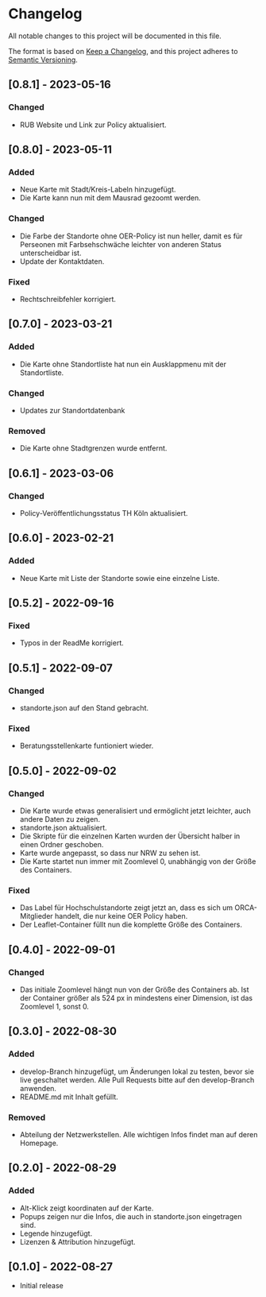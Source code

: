 # Changelog

All notable changes to this project will be documented in this file.

The format is based on [Keep a Changelog](https://keepachangelog.com/en/1.0.0/), and this project adheres to [Semantic Versioning](https://semver.org/spec/v2.0.0.html).

## [0.8.1] - 2023-05-16
### Changed
- RUB Website und Link zur Policy aktualisiert.

## [0.8.0] - 2023-05-11
### Added
- Neue Karte mit Stadt/Kreis-Labeln hinzugefügt.
- Die Karte kann nun mit dem Mausrad gezoomt werden.

### Changed
- Die Farbe der Standorte ohne OER-Policy ist nun heller, damit es für Perseonen mit Farbsehschwäche leichter von anderen Status unterscheidbar ist.
- Update der Kontaktdaten.

### Fixed
- Rechtschreibfehler korrigiert.

## [0.7.0] - 2023-03-21
### Added
- Die Karte ohne Standortliste hat nun ein Ausklappmenu mit der Standortliste.

### Changed
- Updates zur Standortdatenbank

### Removed
- Die Karte ohne Stadtgrenzen wurde entfernt.

## [0.6.1] - 2023-03-06
### Changed
- Policy-Veröffentlichungsstatus TH Köln aktualisiert.

## [0.6.0] - 2023-02-21
### Added
- Neue Karte mit Liste der Standorte sowie eine einzelne Liste.

## [0.5.2] - 2022-09-16
### Fixed
- Typos in der ReadMe korrigiert.

## [0.5.1] - 2022-09-07
### Changed
- standorte.json auf den Stand gebracht.

### Fixed
- Beratungsstellenkarte funtioniert wieder.

## [0.5.0] - 2022-09-02
### Changed
- Die Karte wurde etwas generalisiert und ermöglicht jetzt leichter, auch andere Daten zu zeigen.
- standorte.json aktualisiert.
- Die Skripte für die einzelnen Karten wurden der Übersicht halber in einen Ordner geschoben.
- Karte wurde angepasst, so dass nur NRW zu sehen ist.
- Die Karte startet nun immer mit Zoomlevel 0, unabhängig von der Größe des Containers.

### Fixed
- Das Label für Hochschulstandorte zeigt jetzt an, dass es sich um ORCA-Mitglieder handelt, die nur keine OER Policy haben.
- Der Leaflet-Container füllt nun die komplette Größe des Containers.

## [0.4.0] - 2022-09-01
### Changed
- Das initiale Zoomlevel hängt nun von der Größe des Containers ab. Ist der Container größer als 524 px in mindestens einer Dimension, ist das Zoomlevel 1, sonst 0.

## [0.3.0] - 2022-08-30
### Added
- develop-Branch hinzugefügt, um Änderungen lokal zu testen, bevor sie live geschaltet werden. Alle Pull Requests bitte auf den develop-Branch anwenden.
- README.md mit Inhalt gefüllt.

### Removed
- Abteilung der Netzwerkstellen. Alle wichtigen Infos findet man auf deren Homepage.

## [0.2.0] - 2022-08-29
### Added
- Alt-Klick zeigt koordinaten auf der Karte.
- Popups zeigen nur die Infos, die auch in standorte.json eingetragen sind.
- Legende hinzugefügt.
- Lizenzen & Attribution hinzugefügt.

## [0.1.0] - 2022-08-27
- Initial release